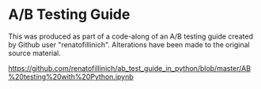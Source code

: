 # A/B Testing Guide

This was produced as part of a code-along of an A/B testing guide created by Github user "renatofillinich". Alterations have been made to the original source material.

https://github.com/renatofillinich/ab_test_guide_in_python/blob/master/AB%20testing%20with%20Python.ipynb
